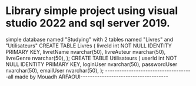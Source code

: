 # Library simple project using visual studio 2022 and sql server 2019.
simple database named "Studying" with 2 tables named "Livres" and "Utilisateurs"
CREATE TABLE Livres (
    livreId int NOT NULL IDENTITY PRIMARY KEY,
    livretName nvarchar(50),
    livreAuteur nvarchar(50),
    livreGenre nvarchar(50),
);
CREATE TABLE Utilisateurs (
    userId int NOT NULL IDENTITY  PRIMARY KEY,
    loginUser nvarchar(50),
    passwordUser nvarchar(50),
    emailUser nvarchar(50),
);
-------------------------------------all made by Mouadh ARFAOUI-------------------------------------
